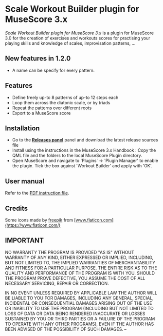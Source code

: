 # Scale Workout Builder plugin for MuseScore 3.x
*Scale Workout Builder plugin for MuseScore 3.x* is a plugin for MuseScore 3.0 for the creation of exercises and workouts scores for practising your playing skills and knowledge of scales, improvisation patterns, ...

## New features in 1.2.0
* A name can be specify for every pattern.

## Features
* Define freely up-to 8 patterns of up-to 12 steps each
* Loop them across the diatonic scale, or by triads
* Repeat the patterns over different roots
* Export to a MuseScore score

## Installation
* Go to the **[Releases panel](./releases)** panel and download the latest release sources file 
* Install using the instructions in the MuseScore 3.x Handbook : Copy the QML file and the folders to the local MuseScore Plugin directory.
* Open MuseScore and navigate to 'Plugins' -> 'Plugin Manager' to enable the plugin. Tick the box against 'Workout Builder' and apply with 'OK'.

## User manual
Refer to the [PDF instruction file](user_manual.pdf).

## Credits
Some icons made by [freepik](https://www.flaticon.com/authors/freepik) from [www.flaticon.com](https://www.flaticon.com/)


## IMPORTANT
NO WARRANTY THE PROGRAM IS PROVIDED "AS IS" WITHOUT WARRANTY OF ANY KIND, EITHER EXPRESSED OR IMPLIED, INCLUDING, BUT NOT LIMITED TO, THE IMPLIED WARRANTIES OF MERCHANTABILITY AND FITNESS FOR A PARTICULAR PURPOSE. THE ENTIRE RISK AS TO THE QUALITY AND PERFORMANCE OF THE PROGRAM IS WITH YOU. SHOULD THE PROGRAM PROVE DEFECTIVE, YOU ASSUME THE COST OF ALL NECESSARY SERVICING, REPAIR OR CORRECTION.

IN NO EVENT UNLESS REQUIRED BY APPLICABLE LAW THE AUTHOR WILL BE LIABLE TO YOU FOR DAMAGES, INCLUDING ANY GENERAL, SPECIAL, INCIDENTAL OR CONSEQUENTIAL DAMAGES ARISING OUT OF THE USE OR INABILITY TO USE THE PROGRAM (INCLUDING BUT NOT LIMITED TO LOSS OF DATA OR DATA BEING RENDERED INACCURATE OR LOSSES SUSTAINED BY YOU OR THIRD PARTIES OR A FAILURE OF THE PROGRAM TO OPERATE WITH ANY OTHER PROGRAMS), EVEN IF THE AUTHOR HAS BEEN ADVISED OF THE POSSIBILITY OF SUCH DAMAGES.
–

